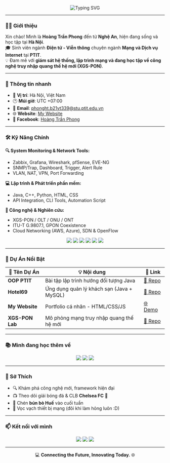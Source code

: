 <p align="center">
  <img src="https://readme-typing-svg.herokuapp.com?font=Fira+Code&size=22&duration=4500&pause=1000&color=1D57D9&center=true&vCenter=true&width=1000&lines=👋+Xin+chào!+Tôi+là+Hoàng+Trần+Phong+(HTP8888)+🚀;💻+System+Monitoring+%26+FTTx+Engineer+in+training;🌐+Sinh+viên+PTIT+%7C+Mạng+%26+Dịch+vụ+Internet;⚡+Zabbix+%7C+Grafana+%7C+EVE-NG+%7C+XGS-PON+%7C+Java+%7C+Python" alt="Typing SVG" />
</p>

---

### 👨‍💻 Giới thiệu

Xin chào! Mình là **Hoàng Trần Phong** đến từ **Nghệ An**, hiện đang sống và học tập tại **Hà Nội**.  
🎓 Sinh viên ngành **Điện tử - Viễn thông** chuyên ngành **Mạng và Dịch vụ Internet** tại **PTIT**.  
💡 Đam mê với **giám sát hệ thống, lập trình mạng và đang học tập về công nghệ truy nhập quang thế hệ mới (XGS-PON)**.

---

### 🌟 Thông tin nhanh

- 📍 **Vị trí**: Hà Nội, Việt Nam  
- 🕐 **Múi giờ**: UTC +07:00  
- 📧 **Email**: [phonght.b21vt339@stu.ptit.edu.vn](mailto:phonght.b21vt339@stu.ptit.edu.vn)  
- 🌐 **Website**: [My Website](https://htp8888.github.io/my-website/)  
- 📘 **Facebook**: [Hoàng Trần Phong](https://www.facebook.com/phonglanne999/)

---

### 🛠️ Kỹ Năng Chính

**🔍 System Monitoring & Network Tools:**

- Zabbix, Grafana, Wireshark, pfSense, EVE-NG  
- SNMP/Trap, Dashboard, Trigger, Alert Rule  
- VLAN, NAT, VPN, Port Forwarding

**💻 Lập trình & Phát triển phần mềm:**

- Java, C++, Python, HTML, CSS  
- API Integration, CLI Tools, Automation Script

**📡 Công nghệ & Nghiên cứu:**

- XGS-PON / OLT / ONU / ONT  
- ITU-T G.9807.1, GPON Coexistence  
- Cloud Networking (AWS, Azure), SDN & OpenFlow

<p align="center">
  <a href="https://www.java.com/"><img src="https://img.shields.io/badge/Java-007396?style=flat&logo=java&logoColor=white"/></a>
  <a href="https://www.python.org/"><img src="https://img.shields.io/badge/Python-3776AB?style=flat&logo=python&logoColor=white"/></a>
  <a href="https://www.zabbix.com/"><img src="https://img.shields.io/badge/Zabbix-DC382D?style=flat&logo=zabbix&logoColor=white"/></a>
  <a href="https://grafana.com/"><img src="https://img.shields.io/badge/Grafana-F46800?style=flat&logo=grafana&logoColor=white"/></a>
  <a href="https://www.wireshark.org/"><img src="https://img.shields.io/badge/Wireshark-1679A7?style=flat&logo=wireshark&logoColor=white"/></a>
  <a href="https://github.com/"><img src="https://img.shields.io/badge/GitHub-181717?style=flat&logo=github&logoColor=white"/></a>
</p>

---

### 🚀 Dự Án Nổi Bật

| 📁 Tên Dự Án | 💡 Nội dung | 🔗 Link |
|------------|------------|--------|
| **OOP PTIT** | Bài tập lập trình hướng đối tượng Java | [🔎 Repo](https://github.com/HTP8888/OOP-PTIT) |
| **Hotel69** | Ứng dụng quản lý khách sạn (Java + MySQL) | [🏨 Repo](https://github.com/HTP8888/hotel69) |
| **My Website** | Portfolio cá nhân - HTML/CSS/JS | [🌐 Demo](https://htp8888.github.io/my-website/) |
| **XGS-PON Lab** | Mô phỏng mạng truy nhập quang thế hệ mới | [📡 Repo](https://github.com/HTP8888/XGS-PON-Lab) |

---

### 📚 Mình đang học thêm về

<p align="center">
  <img src="https://img.shields.io/badge/AWS%20Cloud-232F3E?style=for-the-badge&logo=amazon-aws&logoColor=white"/>
  <img src="https://img.shields.io/badge/Ansible-EE0000?style=for-the-badge&logo=ansible&logoColor=white"/>
  <img src="https://img.shields.io/badge/5G%20Networks-00BFFF?style=for-the-badge&logo=5g&logoColor=white"/>
</p>

---

### 🎯 Sở Thích

- 🔍 Khám phá công nghệ mới, framework hiện đại  
- 📺 Theo dõi giải bóng đá & CLB **Chelsea FC** 💙  
- 🍜 Chén **bún bò Huế** vào cuối tuần  
- 📡 Vọc vạch thiết bị mạng (đôi khi làm hỏng luôn :D)

---

### 📫 Kết nối với mình

<p align="center">
  <a href="mailto:phonght.b21vt339@stu.ptit.edu.vn"><img src="https://img.shields.io/badge/Gmail-D14836?style=for-the-badge&logo=gmail&logoColor=white"/></a>
  <a href="https://www.facebook.com/phonglanne999/"><img src="https://img.shields.io/badge/Facebook-1877F2?style=for-the-badge&logo=facebook&logoColor=white"/></a>
  <a href="https://github.com/HTP8888"><img src="https://img.shields.io/badge/GitHub-181717?style=for-the-badge&logo=github&logoColor=white"/></a>
</p>

---

<p align="center">💻 <b>Connecting the Future, Innovating Today.</b> 🌐</p>
